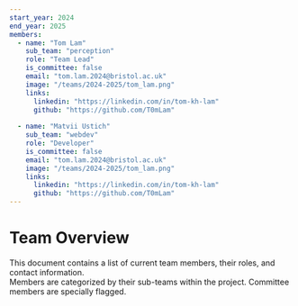 ```yaml
---
start_year: 2024
end_year: 2025
members:
  - name: "Tom Lam"
    sub_team: "perception"
    role: "Team Lead"
    is_committee: false
    email: "tom.lam.2024@bristol.ac.uk"
    image: "/teams/2024-2025/tom_lam.png"
    links:
      linkedin: "https://linkedin.com/in/tom-kh-lam"
      github: "https://github.com/T0mLam"
  
  - name: "Matvii Ustich"
    sub_team: "webdev"
    role: "Developer"
    is_committee: false
    email: "tom.lam.2024@bristol.ac.uk"
    image: "/teams/2024-2025/tom_lam.png"
    links:
      linkedin: "https://linkedin.com/in/tom-kh-lam"
      github: "https://github.com/T0mLam"
---
```


# Team Overview

This document contains a list of current team members, their roles, and contact information.  
Members are categorized by their sub-teams within the project. Committee members are specially flagged.
